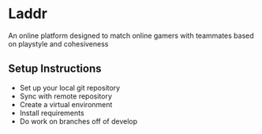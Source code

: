 # Laddr
An online platform designed to match online gamers with teammates based on playstyle and cohesiveness
## Setup Instructions
- Set up your local git repository
- Sync with remote repository
- Create a virtual environment
- Install requirements
- Do work on branches off of develop
